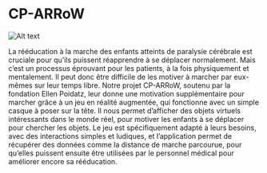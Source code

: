 # CP-ARRoW

![Alt text](images/video.jpg?raw=true "CP-ARRoW")

  La rééducation à la marche des enfants atteints de paralysie cérébrale est cruciale pour qu’ils puissent réapprendre à se déplacer normalement. Mais c’est un processus éprouvant pour les patients, à la fois physiquement et mentalement. Il peut donc être difficile de les motiver à marcher par eux-mêmes sur leur temps libre. Notre projet CP-ARRoW, soutenu par la fondation Ellen Poidatz, leur donne une motivation supplémentaire pour marcher grâce à un jeu en réalité augmentée, qui fonctionne avec un simple casque à poser sur la tête. Il nous permet d’afficher des objets virtuels intéressants dans le monde réel, pour motiver les enfants à se déplacer pour chercher les objets. Le jeu est spécifiquement adapté à leurs besoins, avec des interactions simples et ludiques, et l’application permet de récupérer des données comme la distance de marche parcourue, pour qu’elles puissent ensuite être utilisées par le personnel médical pour améliorer encore sa rééducation.
